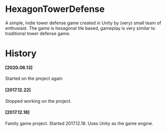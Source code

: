 # HexagonTowerDefense
A simple, indie tower defense game created in Unity by (very) small team of enthusiast. The game is hexagonal tile based, gameplay is very similar to traditional tower defense game.
<Insert pictures>







# History
#### [2020.06.13]
Started on the project again

#### [2017.12.22]
Stopped working on the project.

#### [2017.12.18]
Family game project. Started 2017.12.18. Uses Unity as the game engine. 

